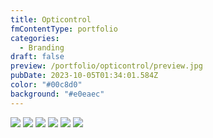 ```yaml
---
title: Opticontrol
fmContentType: portfolio
categories:
  - Branding
draft: false
preview: /portfolio/opticontrol/preview.jpg
pubDate: 2023-10-05T01:34:01.584Z
color: "#00c8d0"
background: "#e0eaec"
---
```


![](/portfolio/opticontrol/opticontrol-01.jpg)
![](/portfolio/opticontrol/opticontrol-02.jpg)
![](/portfolio/opticontrol/opticontrol-03.jpg)
![](/portfolio/opticontrol/opticontrol-04.jpg)
![](/portfolio/opticontrol/opticontrol-05.jpg)
![](/portfolio/opticontrol/opticontrol-06.jpg)

